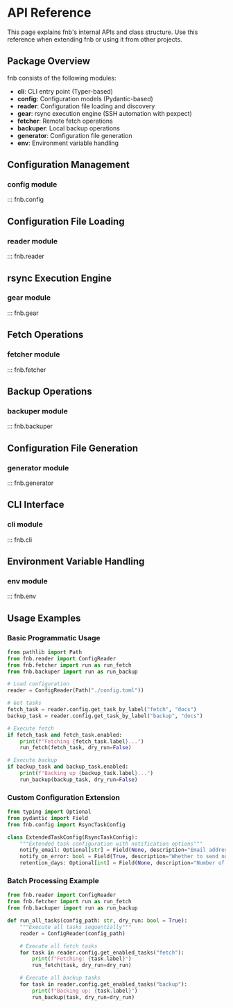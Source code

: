 # API Reference

This page explains fnb's internal APIs and class structure.
Use this reference when extending fnb or using it from other projects.

## Package Overview

fnb consists of the following modules:

- **cli**: CLI entry point (Typer-based)
- **config**: Configuration models (Pydantic-based)
- **reader**: Configuration file loading and discovery
- **gear**: rsync execution engine (SSH automation with pexpect)
- **fetcher**: Remote fetch operations
- **backuper**: Local backup operations
- **generator**: Configuration file generation
- **env**: Environment variable handling

## Configuration Management

### config module

::: fnb.config

## Configuration File Loading

### reader module

::: fnb.reader

## rsync Execution Engine

### gear module

::: fnb.gear

## Fetch Operations

### fetcher module

::: fnb.fetcher

## Backup Operations

### backuper module

::: fnb.backuper

## Configuration File Generation

### generator module

::: fnb.generator

## CLI Interface

### cli module

::: fnb.cli

## Environment Variable Handling

### env module

::: fnb.env

## Usage Examples

### Basic Programmatic Usage

```python
from pathlib import Path
from fnb.reader import ConfigReader
from fnb.fetcher import run as run_fetch
from fnb.backuper import run as run_backup

# Load configuration
reader = ConfigReader(Path("./config.toml"))

# Get tasks
fetch_task = reader.config.get_task_by_label("fetch", "docs")
backup_task = reader.config.get_task_by_label("backup", "docs")

# Execute fetch
if fetch_task and fetch_task.enabled:
    print(f"Fetching {fetch_task.label}...")
    run_fetch(fetch_task, dry_run=False)

# Execute backup
if backup_task and backup_task.enabled:
    print(f"Backing up {backup_task.label}...")
    run_backup(backup_task, dry_run=False)
```

### Custom Configuration Extension

```python
from typing import Optional
from pydantic import Field
from fnb.config import RsyncTaskConfig

class ExtendedTaskConfig(RsyncTaskConfig):
    """Extended task configuration with notification options"""
    notify_email: Optional[str] = Field(None, description="Email address for completion notifications")
    notify_on_error: bool = Field(True, description="Whether to send notifications on error")
    retention_days: Optional[int] = Field(None, description="Number of days to retain backups")
```

### Batch Processing Example

```python
from fnb.reader import ConfigReader
from fnb.fetcher import run as run_fetch
from fnb.backuper import run as run_backup

def run_all_tasks(config_path: str, dry_run: bool = True):
    """Execute all tasks sequentially"""
    reader = ConfigReader(config_path)

    # Execute all fetch tasks
    for task in reader.config.get_enabled_tasks("fetch"):
        print(f"Fetching: {task.label}")
        run_fetch(task, dry_run=dry_run)

    # Execute all backup tasks
    for task in reader.config.get_enabled_tasks("backup"):
        print(f"Backing up: {task.label}")
        run_backup(task, dry_run=dry_run)
```
